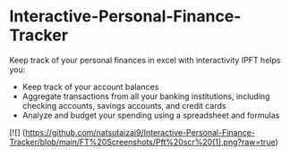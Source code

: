 # Interactive-Personal-Finance-Tracker
Keep track of your personal finances in excel with interactivity
IPFT helps you:

- Keep track of your account balances
- Aggregate transactions from all your banking institutions, including checking accounts, savings accounts, and credit cards
- Analyze and budget your spending using a spreadsheet and formulas


[![] (https://github.com/natsutaizai9/Interactive-Personal-Finance-Tracker/blob/main/FT%20Screenshots/Pft%20scr%20(1).png?raw=true)
